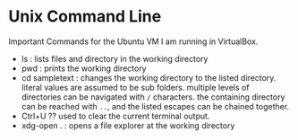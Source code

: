 # Unix Command Line

Important Commands for the Ubuntu VM I am running in VirtualBox.

- ls : lists files and directory in the working directory
- pwd : prints the working directory
- cd sampletext : changes the working directory to the listed directory.
    literal values are assumed to be sub folders. multiple levels of directories can be navigated with `/` characters. the containing directory can be reached with `..`, and the listed escapes can be chained together.
- Ctrl+U ?? used to clear the current terminal output.
- xdg-open . : opens a file explorer at the working directory